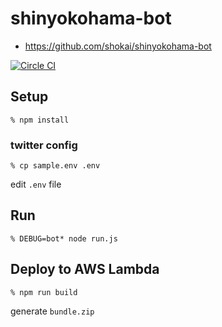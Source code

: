 # shinyokohama-bot

- https://github.com/shokai/shinyokohama-bot

[![Circle CI](https://circleci.com/gh/shokai/shinyokohama-bot.svg?style=svg)](https://circleci.com/gh/shokai/shinyokohama-bot)


## Setup

    % npm install

### twitter config

    % cp sample.env .env

edit `.env` file


## Run

    % DEBUG=bot* node run.js


## Deploy to AWS Lambda

    % npm run build

generate `bundle.zip`

